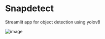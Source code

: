 # Snapdetect
Streamlit app for object detection using yolov8

![image](https://github.com/dusanBirta/Snapdetect/assets/31896340/cef810a1-f188-41b0-9bea-eb5cf09e27be)

